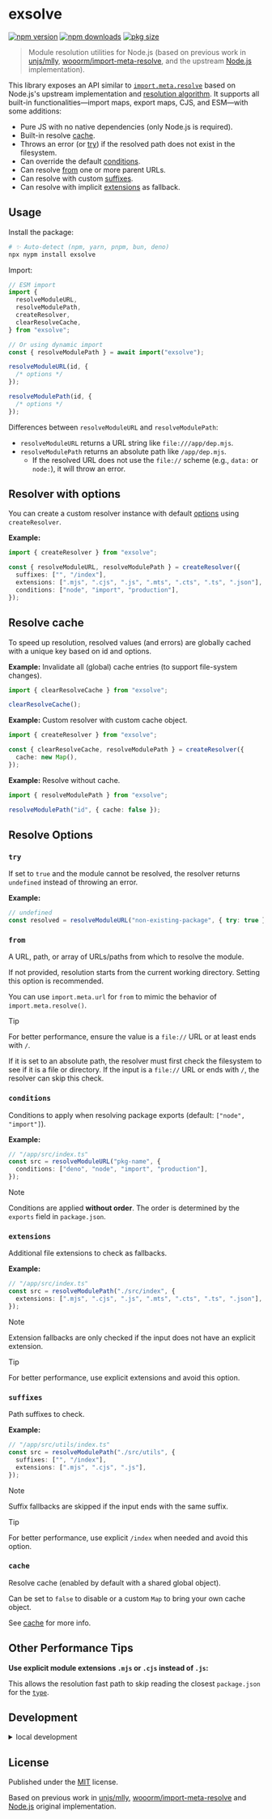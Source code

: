 # exsolve

[![npm version](https://img.shields.io/npm/v/exsolve?color=yellow)](https://npmjs.com/package/exsolve)
[![npm downloads](https://img.shields.io/npm/dm/exsolve?color=yellow)](https://npm.chart.dev/exsolve)
[![pkg size](https://img.shields.io/npm/unpacked-size/exsolve?color=yellow)](https://packagephobia.com/result?p=exsolve)

> Module resolution utilities for Node.js (based on previous work in [unjs/mlly](https://github.com/unjs/mlly), [wooorm/import-meta-resolve](https://github.com/wooorm/import-meta-resolve), and the upstream [Node.js](https://github.com/nodejs/node) implementation).

This library exposes an API similar to [`import.meta.resolve`](https://nodejs.org/api/esm.html#importmetaresolvespecifier) based on Node.js's upstream implementation and [resolution algorithm](https://nodejs.org/api/esm.html#esm_resolution_algorithm). It supports all built-in functionalities—import maps, export maps, CJS, and ESM—with some additions:

- Pure JS with no native dependencies (only Node.js is required).
- Built-in resolve [cache](#resolve-cache).
- Throws an error (or [try](#try)) if the resolved path does not exist in the filesystem.
- Can override the default [conditions](#conditions).
- Can resolve [from](#from) one or more parent URLs.
- Can resolve with custom [suffixes](#suffixes).
- Can resolve with implicit [extensions](#extensions) as fallback.

## Usage

Install the package:

```sh
# ✨ Auto-detect (npm, yarn, pnpm, bun, deno)
npx nypm install exsolve
```

Import:

```ts
// ESM import
import {
  resolveModuleURL,
  resolveModulePath,
  createResolver,
  clearResolveCache,
} from "exsolve";

// Or using dynamic import
const { resolveModulePath } = await import("exsolve");
```

```ts
resolveModuleURL(id, {
  /* options */
});

resolveModulePath(id, {
  /* options */
});
```

Differences between `resolveModuleURL` and `resolveModulePath`:

- `resolveModuleURL` returns a URL string like `file:///app/dep.mjs`.
- `resolveModulePath` returns an absolute path like `/app/dep.mjs`.
  - If the resolved URL does not use the `file://` scheme (e.g., `data:` or `node:`), it will throw an error.

## Resolver with options

You can create a custom resolver instance with default [options](#resolve-options) using `createResolver`.

**Example:**

```ts
import { createResolver } from "exsolve";

const { resolveModuleURL, resolveModulePath } = createResolver({
  suffixes: ["", "/index"],
  extensions: [".mjs", ".cjs", ".js", ".mts", ".cts", ".ts", ".json"],
  conditions: ["node", "import", "production"],
});
```

## Resolve cache

To speed up resolution, resolved values (and errors) are globally cached with a unique key based on id and options.

**Example:** Invalidate all (global) cache entries (to support file-system changes).

```ts
import { clearResolveCache } from "exsolve";

clearResolveCache();
```

**Example:** Custom resolver with custom cache object.

```ts
import { createResolver } from "exsolve";

const { clearResolveCache, resolveModulePath } = createResolver({
  cache: new Map(),
});
```

**Example:** Resolve without cache.

```ts
import { resolveModulePath } from "exsolve";

resolveModulePath("id", { cache: false });
```

## Resolve Options

### `try`

If set to `true` and the module cannot be resolved, the resolver returns `undefined` instead of throwing an error.

**Example:**

```ts
// undefined
const resolved = resolveModuleURL("non-existing-package", { try: true });
```

### `from`

A URL, path, or array of URLs/paths from which to resolve the module.

If not provided, resolution starts from the current working directory. Setting this option is recommended.

You can use `import.meta.url` for `from` to mimic the behavior of `import.meta.resolve()`.

> [!TIP]
> For better performance, ensure the value is a `file://` URL or at least ends with `/`.
>
> If it is set to an absolute path, the resolver must first check the filesystem to see if it is a file or directory.
> If the input is a `file://` URL or ends with `/`, the resolver can skip this check.

### `conditions`

Conditions to apply when resolving package exports (default: `["node", "import"]`).

**Example:**

```ts
// "/app/src/index.ts"
const src = resolveModuleURL("pkg-name", {
  conditions: ["deno", "node", "import", "production"],
});
```

> [!NOTE]
> Conditions are applied **without order**. The order is determined by the `exports` field in `package.json`.

### `extensions`

Additional file extensions to check as fallbacks.

**Example:**

```ts
// "/app/src/index.ts"
const src = resolveModulePath("./src/index", {
  extensions: [".mjs", ".cjs", ".js", ".mts", ".cts", ".ts", ".json"],
});
```

> [!NOTE]
> Extension fallbacks are only checked if the input does not have an explicit extension.

> [!TIP]
> For better performance, use explicit extensions and avoid this option.

### `suffixes`

Path suffixes to check.

**Example:**

```ts
// "/app/src/utils/index.ts"
const src = resolveModulePath("./src/utils", {
  suffixes: ["", "/index"],
  extensions: [".mjs", ".cjs", ".js"],
});
```

> [!NOTE]
> Suffix fallbacks are skipped if the input ends with the same suffix.

> [!TIP]
> For better performance, use explicit `/index` when needed and avoid this option.

### `cache`

Resolve cache (enabled by default with a shared global object).

Can be set to `false` to disable or a custom `Map` to bring your own cache object.

See [cache](#resolve-cache) for more info.

## Other Performance Tips

**Use explicit module extensions `.mjs` or `.cjs` instead of `.js`:**

This allows the resolution fast path to skip reading the closest `package.json` for the [`type`](https://nodejs.org/api/packages.html#type).

## Development

<details>

<summary>local development</summary>

- Clone this repository
- Install the latest LTS version of [Node.js](https://nodejs.org/en/)
- Enable [Corepack](https://github.com/nodejs/corepack) using `corepack enable`
- Install dependencies using `pnpm install`
- Run interactive tests using `pnpm dev`

</details>

## License

Published under the [MIT](https://github.com/unjs/exsolve/blob/main/LICENSE) license.

Based on previous work in [unjs/mlly](https://github.com/unjs/mlly), [wooorm/import-meta-resolve](https://github.com/wooorm/import-meta-resolve) and [Node.js](https://github.com/nodejs/node) original implementation.
